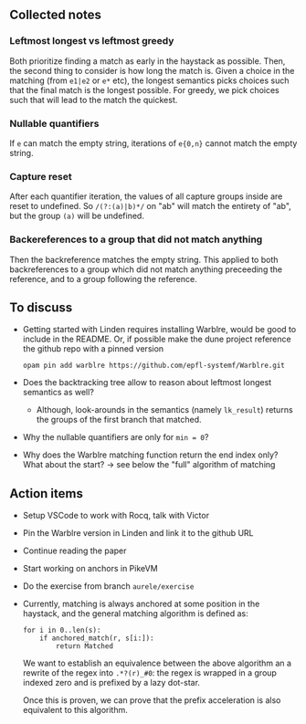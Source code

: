 ## Collected notes

### Leftmost longest vs leftmost greedy

Both prioritize finding a match as early in the haystack as possible. Then, the second thing to consider is how long the match is. Given a choice in the matching (from `e1|e2` or `e*` etc), the longest semantics picks choices such that the final match is the longest possible. For greedy, we pick choices such that will lead to the match the quickest.

### Nullable quantifiers

If `e` can match the empty string, iterations of `e{0,n}` cannot match the empty string.

### Capture reset

After each quantifier iteration, the values of all capture groups inside are reset to undefined. So `/(?:(a)|b)*/` on "ab" will match the entirety of "ab", but the group `(a)` will be undefined.

### Backereferences to a group that did not match anything

Then the backreference matches the empty string. This applied to both backreferences to a group which did not match anything preceeding the reference, and to a group following the reference.

## To discuss

- Getting started with Linden requires installing Warblre, would be good to include in the README. Or, if possible make the dune project reference the github repo with a pinned version

  `opam pin add warblre https://github.com/epfl-systemf/Warblre.git`

- Does the backtracking tree allow to reason about leftmost longest semantics as well?
  - Although, look-arounds in the semantics (namely `lk_result`) returns the groups of the first branch that matched.
- Why the nullable quantifiers are only for `min = 0`?
- Why does the Warblre matching function return the end index only? What about the start? -> see below the "full" algorithm of matching

## Action items

- Setup VSCode to work with Rocq, talk with Victor
- Pin the Warblre version in Linden and link it to the github URL
- Continue reading the paper
- Start working on anchors in PikeVM
- Do the exercise from branch `aurele/exercise`
- Currently, matching is always anchored at some position in the haystack, and the general matching algorithm is defined as:

  ```
  for i in 0..len(s):
      if anchored_match(r, s[i:]):
          return Matched
  ```

  We want to establish an equivalence between the above algorithm an a rewrite of the regex into `.*?(r)_#0`: the regex is wrapped in a group indexed zero and is prefixed by a lazy dot-star.

  Once this is proven, we can prove that the prefix acceleration is also equivalent to this algorithm.
